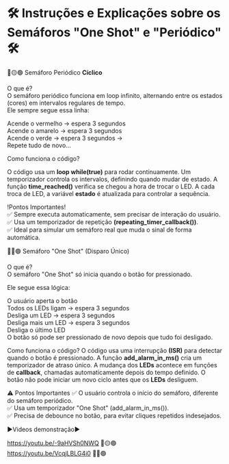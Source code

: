 # 🛠️ Instruções e Explicações sobre os Semáforos "One Shot" e "Periódico" 🛠️

🔴🟡🟢 Semáforo Periódico **Cíclico**

O que é?                                                                                                                                                                                                     
O semáforo periódico funciona em loop infinito, alternando entre os estados (cores) em intervalos regulares de tempo.                                                                                          
Ele sempre segue essa linha:

Acende o vermelho → espera 3 segundos                                                                                                                                                                        
Acende o amarelo → espera 3 segundos                                                                                                                                                                         
Acende o verde → espera 3 segundos →                                                                                                                                                                         
Repete tudo de novo...

Como funciona o código?

O código usa um **loop while(true)** para rodar continuamente.
Um temporizador controla os intervalos, definindo quando mudar de estado.
A função **time_reached()** verifica se chegou a hora de trocar o LED.
A cada troca de LED, a variável **estado** é atualizada para controlar a sequência.

!Pontos Importantes!                                                                                                                                                                                                    
✅ Sempre executa automaticamente, sem precisar de interação do usuário.                                                                                                                                    
✅ Usa um temporizador de repetição **(repeating_timer_callback())**.                                                                                                                                       
✅ Ideal para simular um semáforo real que muda o sinal de forma automática.    

🔵🔴🟢 Semáforo "One Shot" (Disparo Único)
                                                                                                                            
O que é?                                                                                                                                                                                                     
O semáforo "One Shot" só inicia quando o botão for pressionado.                                                                                                                                              

Ele segue essa lógica:                                                                                                                                                                                       

O usuário aperta o botão                                                                                                                                                                                     
Todos os LEDs ligam → espera 3 segundos                                                                                                                                                                      
Desliga um LED → espera 3 segundos                                                                                                                                                                           
Desliga mais um LED → espera 3 segundos                                                                                                                                                                      
Desliga o último LED                                                                                                                                                                                         
O botão só pode ser pressionado de novo depois que tudo foi desligado.                                                                                                                                       

Como funciona o código?
O código usa uma interrupção **(ISR)** para detectar quando o botão é pressionado.
A função **add_alarm_in_ms()** cria um temporizador de atraso único.
A mudança dos **LEDs** acontece em funções de **callback**, chamadas automaticamente depois do tempo definido.
O botão não pode iniciar um novo ciclo antes que os **LEDs** desliguem.
                                                                                                                                                                                                             
⚠️ Pontos Importantes
✅ O usuário controla o início do semáforo, diferente do semáforo periódico.                                                                                                                                
✅ Usa um temporizador "One Shot" (add_alarm_in_ms()).                                                                                                                                                      
✅ Precisa de debounce no botão, para evitar cliques repetidos indesejados.                                                                                                                                 


▶️Videos demonstração▶️

https://youtu.be/-9aHVSh0NWQ 🔴🟡🟢                                                                                                                                                                        
https://youtu.be/VcqjLBLG4i0 🔵🔴🟢
                                                                                                                             
